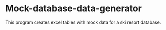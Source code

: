 # Mock-database-data-generator
This program creates excel tables with mock data for a ski resort database. 
